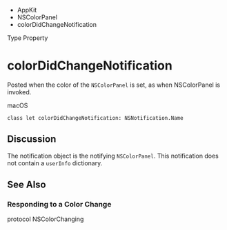 

- AppKit
- NSColorPanel
-  colorDidChangeNotification 

Type Property

# colorDidChangeNotification

Posted when the color of the `NSColorPanel` is set, as when NSColorPanel is invoked.

macOS

``` source
class let colorDidChangeNotification: NSNotification.Name
```

## Discussion

The notification object is the notifying `NSColorPanel`. This notification does not contain a `userInfo` dictionary.

## See Also

### Responding to a Color Change

protocol NSColorChanging

